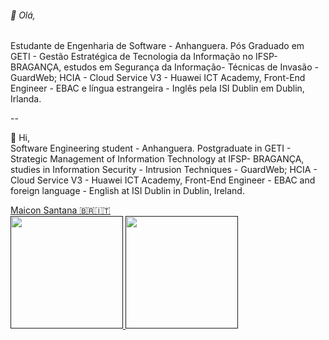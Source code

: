 <div>
<p>
<h6>👋 Olá,</h6>
Estudante de Engenharia de Software - Anhanguera. Pós Graduado em GETI - Gestão Estratégica de Tecnologia da Informação no IFSP- BRAGANÇA, estudos em Segurança da Informação- Técnicas de Invasão - GuardWeb; HCIA - Cloud Service V3 - Huawei ICT Academy, Front-End Engineer - EBAC e língua estrangeira - Inglês pela ISI Dublin em Dublin, Irlanda.<br></p>
--<br>
<p>
  👋 Hi,<br>
Software Engineering student - Anhanguera. Postgraduate in GETI - Strategic Management of Information Technology at IFSP- BRAGANÇA, studies in Information Security - Intrusion Techniques - GuardWeb; HCIA - Cloud Service V3 - Huawei ICT Academy, Front-End Engineer - EBAC and foreign language - English at ISI Dublin in Dublin, Ireland.
</p>  
</div>
<!---
stn8m0n/stn8m0n is a ✨ special ✨ repository because its `README.md` (this file) appears on your GitHub profile.
You can click the Preview link to take a look at your changes.
--->
<div class="badge-base LI-profile-badge" data-locale="pt_BR" data-size="medium" data-theme="light" data-type="VERTICAL" data-vanity="stn-maicon" data-version="v1"><a class="badge-base__link LI-simple-link" href="https://br.linkedin.com/in/stn-maicon?trk=profile-badge">Maicon Santana 🇧🇷🇮🇹</a></div>

<div aling="center">
  <a href="">
  <img height="180em" src="https://github-readme-stats.vercel.app/api?username=stn8m0n&show_icons=true&theme=dracula&include_all_commits=true&count_private=true"/>
  <img height="180em" src="https://github-readme-stats.vercel.app/api/top-langs/?username=stn8m0n&layout=compact&langs_count=7&theme=dracula"/>
</div>
              
              
